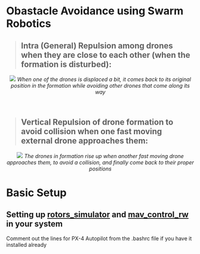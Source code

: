 # Obastacle Avoidance using Swarm Robotics

> ## Intra (General) Repulsion among drones when they are close to each other (when the formation is disturbed):

<!-- ![General Repulsion](https://media.discordapp.net/attachments/892774933107707904/892775008294826054/general_repulsion.gif) -->

<p align="center">
    <img src="https://media.discordapp.net/attachments/892774933107707904/892775008294826054/general_repulsion.gif" />
    <i>When one of the drones is displaced a bit, it comes back to its original position in the formation while avoiding other drones that come along its way</i>
</p>

<br>

> ## Vertical Repulsion of drone formation to avoid collision when one fast moving external drone approaches them:

<!-- ![Vertical Repulsion](https://media.discordapp.net/attachments/892774933107707904/892775015731314778/vertical_repulsion.gif) -->

<p align="center">
    <img src="https://media.discordapp.net/attachments/892774933107707904/892775015731314778/vertical_repulsion.gif" />
    <i>The drones in formation rise up when another fast moving drone approaches them, to avoid a collision, and finally come back to their proper positions</i>
</p>

# Basic Setup
## Setting up [rotors_simulator](https://github.com/ethz-asl/rotors_simulator) and [mav_control_rw](https://github.com/ethz-asl/mav_control_rw) in your system

Comment out the lines for PX-4 Autopilot from the .bashrc file if you have it installed already

